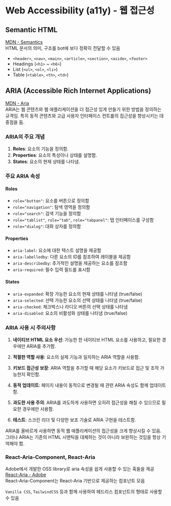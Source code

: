 # Web Accessibility (a11y) - 웹 접근성

## Semantic HTML

[MDN - Semantics](https://developer.mozilla.org/en-US/docs/Glossary/Semantics)  
HTML 문서의 의미, 구조를 bot에 보다 정확히 전달할 수 있음

- `<header>`, `<nav>`, `<main>`, `<article>`, `<section>`, `<aside>`, `<footer>`
- Headings (`<h1>` ~ `<h6>`)
- List (`<ul>`, `<ol>`, `<li>`)
- Table (`<table>`, `<th>`, `<td>`)

## ARIA (Accessible Rich Internet Applications)

[MDN - Aria](https://developer.mozilla.org/ko/docs/Web/Accessibility/ARIA)  
ARIA는 웹 콘텐츠와 웹 애플리케이션을 더 접근성 있게 만들기 위한 방법을 정의하는 규격임. 특히 동적 콘텐츠와 고급 사용자 인터페이스 컨트롤의 접근성을 향상시키는 데 중점을 둠.

### ARIA의 주요 개념

1. **Roles**: 요소의 기능을 정의함.
2. **Properties**: 요소의 특성이나 상태를 설명함.
3. **States**: 요소의 현재 상태를 나타냄.

### 주요 ARIA 속성

#### Roles

- `role="button"`: 요소를 버튼으로 정의함
- `role="navigation"`: 탐색 영역을 정의함
- `role="search"`: 검색 기능을 정의함
- `role="tablist"`, `role="tab"`, `role="tabpanel"`: 탭 인터페이스를 구성함
- `role="dialog"`: 대화 상자를 정의함

#### Properties

- `aria-label`: 요소에 대한 텍스트 설명을 제공함
- `aria-labelledby`: 다른 요소의 ID를 참조하여 레이블을 제공함
- `aria-describedby`: 추가적인 설명을 제공하는 요소를 참조함
- `aria-required`: 필수 입력 필드를 표시함

#### States

- `aria-expanded`: 확장 가능한 요소의 현재 상태를 나타냄 (true/false)
- `aria-selected`: 선택 가능한 요소의 선택 상태를 나타냄 (true/false)
- `aria-checked`: 체크박스나 라디오 버튼의 선택 상태를 나타냄
- `aria-disabled`: 요소의 비활성화 상태를 나타냄 (true/false)

### ARIA 사용 시 주의사항

1. **네이티브 HTML 요소 우선**: 가능한 한 네이티브 HTML 요소를 사용하고, 필요한 경우에만 ARIA를 추가함.

2. **적절한 역할 사용**: 요소의 실제 기능과 일치하는 ARIA 역할을 사용함.

3. **키보드 접근성 보장**: ARIA 역할을 추가할 때 해당 요소가 키보드로 접근 및 조작 가능한지 확인함.

4. **동적 업데이트**: 페이지 내용이 동적으로 변경될 때 관련 ARIA 속성도 함께 업데이트함.

5. **과도한 사용 주의**: ARIA를 과도하게 사용하면 오히려 접근성을 해칠 수 있으므로 필요한 경우에만 사용함.

6. **테스트**: 스크린 리더 및 다양한 보조 기술로 ARIA 구현을 테스트함.

ARIA를 올바르게 사용하면 동적 웹 애플리케이션의 접근성을 크게 향상시킬 수 있음. 그러나 ARIA는 기존의 HTML 시맨틱을 대체하는 것이 아니라 보완하는 것임을 항상 기억해야 함.

### React-Aria-Component, React-Aria

Adobe에서 개발한 OSS library로 aria 속성을 쉽게 사용할 수 있는 훅들을 제공 [React-Aria - Adobe](https://react-spectrum.adobe.com/react-aria/index.html)  
React-Aria-Component는 React-Aria 기반으로 제공하는 컴포넌트 모음

`Vanilla CSS`, `TailwindCSS` 등과 함께 사용하여 헤드리스 컴포넌트의 형태로 사용할 수 있음
